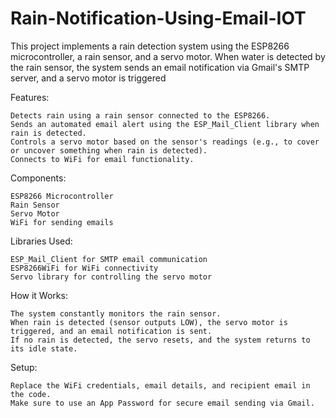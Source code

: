 # Rain-Notification-Using-Email-IOT
This project implements a rain detection system using the ESP8266 microcontroller, a rain sensor, and a servo motor. When water is detected by the rain sensor, the system sends an email notification via Gmail's SMTP server, and a servo motor is triggered

Features:

    Detects rain using a rain sensor connected to the ESP8266.
    Sends an automated email alert using the ESP_Mail_Client library when rain is detected.
    Controls a servo motor based on the sensor's readings (e.g., to cover or uncover something when rain is detected).
    Connects to WiFi for email functionality.

Components:

    ESP8266 Microcontroller
    Rain Sensor
    Servo Motor
    WiFi for sending emails

Libraries Used:

    ESP_Mail_Client for SMTP email communication
    ESP8266WiFi for WiFi connectivity
    Servo library for controlling the servo motor

How it Works:

    The system constantly monitors the rain sensor.
    When rain is detected (sensor outputs LOW), the servo motor is triggered, and an email notification is sent.
    If no rain is detected, the servo resets, and the system returns to its idle state.

Setup:

    Replace the WiFi credentials, email details, and recipient email in the code.
    Make sure to use an App Password for secure email sending via Gmail.
